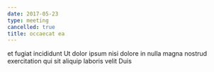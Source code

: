 ```yaml
---
date: 2017-05-23
type: meeting
cancelled: true
title: occaecat ea
---
```

et fugiat incididunt Ut dolor ipsum nisi dolore in nulla magna nostrud exercitation qui sit aliquip laboris velit Duis